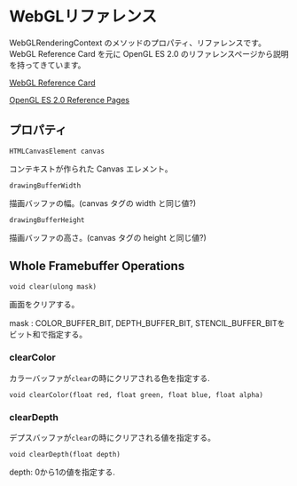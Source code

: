 WebGLリファレンス
==================

WebGLRenderingContext のメソッドのプロパティ、リファレンスです。WebGL Reference Card を元に OpenGL ES 2.0 のリファレンスページから説明を持ってきています。

[WebGL Reference Card](http://www.khronos.org/files/webgl/webgl-reference-card-1_0.pdf)

[OpenGL ES 2.0 Reference Pages](http://www.khronos.org/opengles/sdk/docs/man/)

プロパティ
--------------------------
```
HTMLCanvasElement canvas
```
コンテキストが作られた Canvas エレメント。
```
drawingBufferWidth
```
描画バッファの幅。(canvas タグの width と同じ値?)
```
drawingBufferHeight
```
描画バッファの高さ。(canvas タグの height と同じ値?)


Whole Framebuffer Operations
------------------

```
void clear(ulong mask)
```

画面をクリアする。

mask
: COLOR_BUFFER_BIT, DEPTH_BUFFER_BIT, STENCIL_BUFFER_BITをビット和で指定する。

### clearColor
カラーバッファが`clear`の時にクリアされる色を指定する.
```
void clearColor(float red, float green, float blue, float alpha)
```

### clearDepth
デプスバッファが`clear`の時にクリアされる値を指定する。
```
void clearDepth(float depth)
```
depth:
0から1の値を指定する.


